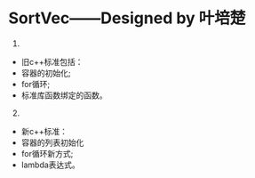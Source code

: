 # SortVec——Designed by 叶培楚

1. 
* 旧c++标准包括：
* 容器的初始化;
* for循环;
* 标准库函数绑定的函数。

2. 
* 新c++标准：
* 容器的列表初始化
* for循环新方式;
* lambda表达式。
